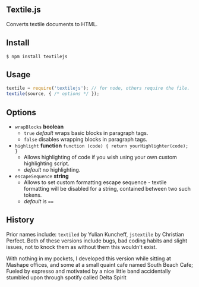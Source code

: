 ## Textile.js

  Converts textile documents to HTML.

## Install

    $ npm install textilejs

## Usage

```js
textile = require('textilejs'); // for node, others require the file.
textile(source, { /* options */ });
```

## Options

  - `wrapBlocks` **boolean**
    - `true` _default_ wraps basic blocks in paragraph tags.
    - `false` disables wrapping blocks in paragraph tags.
  - `highlight` **function** `function (code) { return yourHighlighter(code); }`
    - Allows highlighting of code if you wish using your own custom highlighting script.
    - _default_ no highlighting.
  - `escapeSequence` **string**
    - Allows to set custom formatting escape sequence - textile formatting will be disabled for a string, contained between two such tokens.
    - _default_ is `==`

## History

  Prior names include: `textiled` by Yulian Kuncheff, `jstextile` by Christian Perfect. 
  Both of these versions include bugs, bad coding habits and slight issues, not to knock them as without them this wouldn't exist. 

  With nothing in my pockets, I developed this version while sitting at Mashape offices, and some at a small quaint cafe named South Beach Cafe; 
  Fueled by expresso and motivated by a nice little band accidentally stumbled upon through spotify called Delta Spirit

